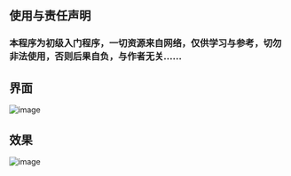 ## 使用与责任声明
### 本程序为初级入门程序，一切资源来自网络，仅供学习与参考，切勿非法使用，否则后果自负，与作者无关......

## 界面
![image](https://github.com/shuihuayueye/little_spiders/blob/master/%E5%9F%BA%E4%BA%8Epyqt5%E7%9A%84SMS%20Bomb/QQ%E6%88%AA%E5%9B%BE20190531223513.png)

## 效果
![image](https://github.com/shuihuayueye/little_spiders/blob/master/%E5%9F%BA%E4%BA%8Epyqt5%E7%9A%84SMS%20Bomb/QQ%E5%9B%BE%E7%89%8720190531223836.jpg)
